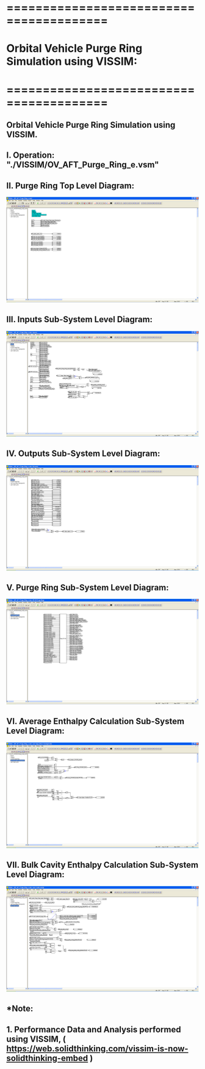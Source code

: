 # ========================================
# Orbital Vehicle Purge Ring Simulation using VISSIM:
# ========================================

## Orbital Vehicle Purge Ring Simulation using VISSIM.

##
## I. Operation: "./VISSIM/OV_AFT_Purge_Ring_e.vsm"

##
## II. Purge Ring Top Level Diagram:

![](./images/image_01.png)

##
## III. Inputs Sub-System Level Diagram:

![](./images/image_02.png)

##
## IV. Outputs Sub-System Level Diagram:

![](./images/image_03.png)

##
## V. Purge Ring Sub-System Level Diagram:

![](./images/image_04.png)

##
## VI.  Average Enthalpy Calculation Sub-System Level Diagram:

![](./images/image_05.png)

##
## VII. Bulk Cavity Enthalpy Calculation Sub-System Level Diagram:

![](./images/image_06.png)

## 
## *Note: 
## 1. Performance Data and Analysis performed using VISSIM, ( https://web.solidthinking.com/vissim-is-now-solidthinking-embed )

